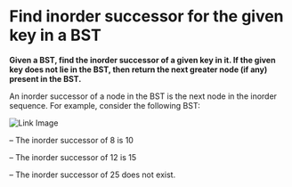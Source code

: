 # Find inorder successor for the given key in a BST 

**Given a BST, find the inorder successor of a given key in it. If the given key does 
not lie in the BST, then return the next greater node (if any) present in the BST.**

An inorder successor of a node in the BST is the next node in the inorder sequence. For example, consider the following BST:

![Link Image](https://www.techiedelight.com/wp-content/uploads/Inorder-successor-and-Inorder-predecessor.png)

– The inorder successor of 8 is 10

– The inorder successor of 12 is 15

– The inorder successor of 25 does not exist.

